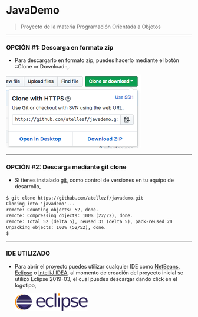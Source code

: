 # JavaDemo
> Proyecto de la materia Programación Orientada a Objetos
- - - -
### OPCIÓN #1: Descarga en formato zip
* Para descargarlo en formato zip, puedes hacerlo mediante el botón ::Clone or Download::,.

![](imagenes/descarga.png)
- - - -
### OPCIÓN #2: Descarga mediante git clone
* Si tienes instalado [git](https://git-scm.com), como control de versiones en tu equipo de desarrollo,
```
$ git clone https://github.com/atellezf/javademo.git
Cloning into 'javademo'...
remote: Counting objects: 52, done.
remote: Compressing objects: 100% (22/22), done.
remote: Total 52 (delta 5), reused 31 (delta 5), pack-reused 20
Unpacking objects: 100% (52/52), done.
$
```
- - - -

### IDE UTILIZADO
* Para abrir el proyecto puedes utilizar cualquier IDE como [NetBeans](http://netbeans.apache.org/), [Eclipse](http://www.eclipse.org/downloads/) o [IntelliJ IDEA](https://www.jetbrains.com/idea/download), al momento de creación del proyecto inicial se utilizó Eclipse 2019-03, el cual puedes descargar dando click en el logotipo,

    [![](imagenes/eclipse.png)](https://www.eclipse.org/downloads/)
 
